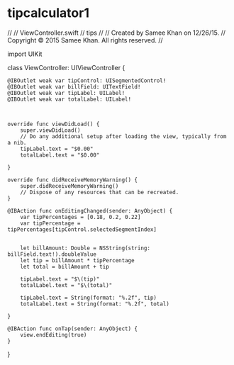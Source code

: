 # tipcalculator1
//
//  ViewController.swift
//  tips
//
//  Created by Samee Khan on 12/26/15.
//  Copyright © 2015 Samee Khan. All rights reserved.
//

import UIKit

class ViewController: UIViewController {

    @IBOutlet weak var tipControl: UISegmentedControl!
    @IBOutlet weak var billField: UITextField!
    @IBOutlet weak var tipLabel: UILabel!
    @IBOutlet weak var totalLabel: UILabel!
    
    
    
    override func viewDidLoad() {
        super.viewDidLoad()
        // Do any additional setup after loading the view, typically from a nib.
        tipLabel.text = "$0.00"
        totalLabel.text = "$0.00"

    }

    override func didReceiveMemoryWarning() {
        super.didReceiveMemoryWarning()
        // Dispose of any resources that can be recreated.
    }
    
    @IBAction func onEditingChanged(sender: AnyObject) {
        var tipPercentages = [0.18, 0.2, 0.22]
        var tipPercentage = tipPercentages[tipControl.selectedSegmentIndex]
        
        
        let billAmount: Double = NSString(string: billField.text!).doubleValue
        let tip = billAmount * tipPercentage
        let total = billAmount + tip
        
        tipLabel.text = "$\(tip)"
        totalLabel.text = "$\(total)"
        
        tipLabel.text = String(format: "%.2f", tip)
        totalLabel.text = String(format: "%.2f", total)
        
    }
    
    @IBAction func onTap(sender: AnyObject) {
        view.endEditing(true)
    }

}

